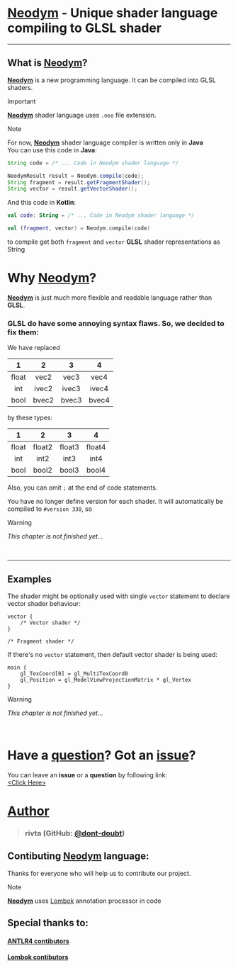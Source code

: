 # <ins>Neodym</ins> - Unique shader language compiling to GLSL shader

---
## What is <ins>Neodym</ins>?
<ins>**Neodym**</ins> is a new programming language. It can be compiled into GLSL shaders.

> [!IMPORTANT]
> <ins>**Neodym**</ins> shader language uses `.neo` file extension.<br>

> [!NOTE]
> For now, <ins>**Neodym**</ins> shader language compiler is written only in **Java**<br>
> You can use this code in **Java**:
> ```java
> String code = /* ... Code in Neodym shader language */
> 
> NeodymResult result = Neodym.compile(code);
> String fragment = result.getFragmentShader();
> String vector = result.getVectorShader();
> ```
> And this code in **Kotlin**:
> ```kotlin
> val code: String = /* ... Code in Neodym shader language */
> 
> val (fragment, vector) = Neodym.compile(code)
> ```
> to compile get both `fragment` and `vector` **GLSL** shader representations as String

# Why <ins>Neodym</ins>?
<ins>**Neodym**</ins> is just much more flexible and readable language rather than **GLSL**.<br>

### GLSL do have some annoying syntax flaws. So, we decided to fix them:
We have replaced<br>

|   1   |   2   |   3   |   4   |
|:-----:|:-----:|:-----:|:-----:|
| float | vec2  | vec3  | vec4  |
|  int  | ivec2 | ivec3 | ivec4 |
| bool  | bvec2 | bvec3 | bvec4 |

by these types:

|   1   |   2    |   3    |   4    |
|:-----:|:------:|:------:|:------:|
| float | float2 | float3 | float4 |
|  int  |  int2  |  int3  |  int4  |
| bool  | bool2  | bool3  | bool4  |

Also, you can omit `;` at the end of code statements.<br>

You have no longer define version for each shader. It will automatically
be compiled to `#version 330`, so 

> [!WARNING]
> _This chapter is not finished yet..._

<br>

---
## Examples
The shader might be optionally used with single `vector` statement to declare vector 
shader behaviour:
```
vector {
    /* Vector shader */
}

/* Fragment shader */
```
If there's no `vector` statement, then default vector shader is being
used:
```
main {
    gl_TexCoord[0] = gl_MultiTexCoord0
    gl_Position = gl_ModelViewProjectionMatrix * gl_Vertex
}
```

> [!WARNING]
> _This chapter is not finished yet..._
 
<br>

# Have a <ins>question</ins>? Got an <ins>issue</ins>?
You can leave an **issue** or a **question** by following link:<br>
[&lt;Click Here&gt;](https://github.com/manifold-systems/manifold/issues)

# <ins>Author</ins>

> ### rivta (GitHub: [@dont-doubt](https://github.com/dont-doubt))
> <i></i>

## Contibuting <ins>Neodym</ins> language:
Thanks for everyone who will help us to contribute our project.

> [!NOTE]
> <ins>**Neodym**</ins> uses [Lombok](https://projectlombok.org/) annotation processor in code


## Special thanks to:
#### [ANTLR4 contibutors](https://github.com/antlr/antlr4)
#### [Lombok contibutors](https://projectlombok.org/)


<!--
[!NOTE]
[!IMPORTANT]
[!WARNING]
-->